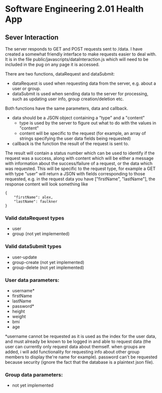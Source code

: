 
# Software Engineering 2.01 Health App
## Sever Interaction
The server responds to GET and POST requests sent to /data. I have created a somewhat friendly interface to make requests
easier to deal with. It is in the file public/javascripts/dataInteraction.js which will need to be included in the pug
on any page it is accessed.

There are two functions, dataRequest and dataSubmit:
* dataRequest is used when requesting data from the server, e.g. about a user or group.
* dataSubmit is used when sending data to the server for processing, such as updating user info, group creation/deletion etc.

Both functions have the same parameters, data and callback.
* data should be a JSON object containing a "type" and a "content"
    * type is used by the server to figure out what to do with the values in "content"
    * content will be specific to the request (for example, an array of strings specifying the user data fields being requested)
* callback is the function the result of the request is sent to.

The result will contain a status number which can be used to identify if the request was a success, along with content
which will be either a message with information about the success/failure of a request, or the data which was requested.
This will be specific to the request type, for example a GET with type "user" will return a JSON with fields corresponding
to those requested, e.g. in the request data you have ["firstName", "lastName"], the response content will look something like
```
{
    "firstName": alex,
    "lastName": faulkner
}
```

### Valid dataRequest types
* user
* group (not yet implemented)

### Valid dataSubmit types
* user-update
* group-create (not yet implemented)
* group-delete (not yet implemented)

### User data parameters:
* username*
* firstName
* lastName
* password*
* height
* weight
* bmi
* age

*username cannot be requested as it is used as the index for the user data, and must already be known to be logged in and
able to request data (the user can currently only request data about themself. when groups are added, i will add
functionality for requesting info about other group members to display the're name for example). password can't be
requested because security (ignore the fact that the database is a plaintext json file).

### Group data parameters:
* not yet implemented